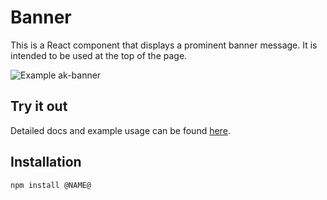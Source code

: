 # Banner

This is a React component that displays a prominent banner message. It is intended to be used at the top of the page.

![Example ak-banner](https://i.imgur.com/5N9j2tp.png)

## Try it out

Detailed docs and example usage can be found [here](https://aui-cdn.atlassian.com/atlaskit/stories/@NAME@/@VERSION@/).

## Installation

```sh
npm install @NAME@
```
